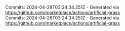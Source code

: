 Commits: 2024-04-28T03:24:34.251Z - Generated via https://github.com/marketplace/actions/artificial-grass
<br>
Commits: 2024-04-28T03:24:34.251Z - Generated via https://github.com/marketplace/actions/artificial-grass
<br>
